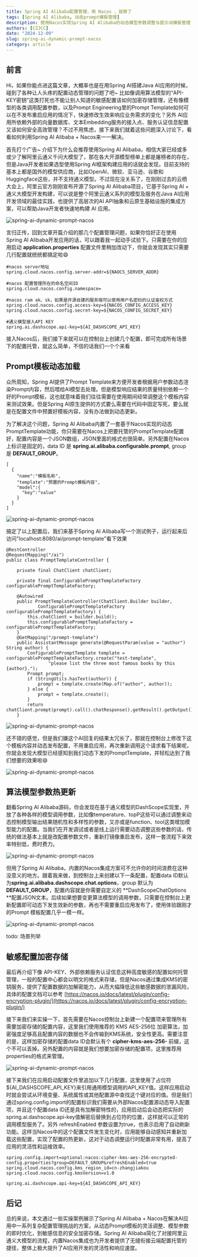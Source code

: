 ```yaml
---
title: Spring AI Alibaba配置管理，用 Nacos ，就够了
tags: [Spring AI Alibaba, 动态prompt模板管理]
description: 使用Nacos实现Spring AI Alibaba的动态模型参数调整与提示词模板管理
authors: [CZJCC]
date: "2024-12-09"
slug: spring-ai-dynamic-prompt-nacos
category: article
---
```


## 前言
Hi，如果你能点进这篇文章，大概率也是在用Spring AI搭建Java AI应用的时候，碰到了各种让人头疼的配置动态管理的问题了吧~  比如像调用算法模型的“API-KEY密钥”这类打死也不能让别人知道的敏感配置该如何加密存储管理，还有像模型的各类调用配置参数，以及Prompt Engineering里的Prompt Template如何可以在不发布重启应用的情况下，快速修改生效来响应业务需求的变化？另外 AI应用所依赖外部的向量数据库、文本Embedding服务的接入点、服务认证信息配置又该如何安全高效管理？不过不用焦虑，接下来我们就着这些问题深入讨论下，看看如何利用Spring AI Alibaba + Nacos来一一解决<font style="color:rgb(51, 51, 51);background-color:rgb(249, 250, 255);">。</font>


首先打个广告~ 介绍下为什么会推荐使用Spring AI Alibaba，相信大家已经或多或少了解阿里云通义千问大模型了，那在各大开源模型榜单上都是屠榜者的存在，但是Java开发者如果选型使用Spring AI框架构建应用的话就会发现，目前支持的基本上都是国外的模型供应商，比如<font style="color:rgb(31, 31, 31);">OpenAI、微软、亚马逊、谷歌和Huggingface这些，并不支持通义模型。不过现在没关系了，在刚刚过去的云栖大会上，阿里云官方</font>刚刚宣布开源了Spring AI Alibaba项目，它基于Spring AI + 通义大模型开发构建，可以说是整个阿里云通义系列的模型及服务在Java AI应用开发领域的最佳实践，也提供了高层次的AI API抽象和云原生基础设施的集成方案，可以帮助Java开发者快速地构建 AI 应用。

![spring-ai-dynamic-prompt-nacos](/img/blog/nacos/spring-ai-dynamic-prompt-nacos-1.png)

言归正传，回到文章开篇介绍的那几个配置管理问题，如果你恰好正在使用Spring AI Alibaba开发应用的话，可以跟着我一起动手试验下。只需要在你的应用启动 **application.properties** 配置文件里稍加改动下，你就会发现其实只需要几行配置就统统都搞定啦😄

```plain
#nacos server地址
spring.cloud.nacos.config.server-addr=${NAOCS_SERVER_ADDR}

#nacos 配置管理所在的命名空间ID
spring.cloud.nacos.config.namespace=

#nacos ram ak、sk，如果是开源自建的服务端可以使用用户名密码的认证鉴权方式
spring.cloud.nacos.config.access-key=${NACOS_CONFIG_ACCESS_KEY}
spring.cloud.nacos.config.secret-key=${NACOS_CONFIG_SECRET_KEY}

#通义模型接入API KEY
spring.ai.dashscope.api-key=${AI_DASHSCOPE_API_KEY}
```

 接入Nacos后，我们接下来就可以在控制台上创建几个配置，即可完成所有场景下的配置托管，就这么简单，不信的话我们一个个来看

## Prompt模板动态加载
众所周知，Spring AI提供了Prompt Template来方便开发者根据用户参数动态渲染Prompt内容，然后喂给AI模型去处理。但是模型响应结果的质量特别依赖一个好的Prompt模板，这也就意味着我们往往需要在使用期间经常调整这个模板内容来测试效果。但是Spring AI原生提供的方式要么需要在代码中固定写死，要么就是在配置文件中预置好模板内容，没有办法做到动态更新。


为了解决这个问题，Spring AI Alibaba内置了一套基于Nacos实现的动态PromptTemplate功能，你只需要在Nacos上把要托管的PromptTemplate配置好，配置内容是一个JSON数组，JSON里面的格式也很简单。另外配置在Nacos上标识是固定的，data ID 是 **spring.ai.alibaba.configurable.prompt**, group 是 **DEFAULT_GROUP**。

```plain
[
  {
    "name":"模板名称",
    "template":"预置的Prompt模板内容",
    "model":{
      "key":"value"
    }
  }
]
```



![spring-ai-dynamic-prompt-nacos](/img/blog/nacos/spring-ai-dynamic-prompt-nacos-2.png)



搞定了以上配置后，我们来基于Spring AI Alibaba写一个测试例子，运行起来后访问"localhost:8080/ai/prompt-template"看下效果

```plain
@RestController
@RequestMapping("/ai")
public class PromptTemplateController {

	private final ChatClient chatClient;

	private final ConfigurablePromptTemplateFactory configurablePromptTemplateFactory;

	@Autowired
	public PromptTemplateController(ChatClient.Builder builder,
			ConfigurablePromptTemplateFactory configurablePromptTemplateFactory) {
		this.chatClient = builder.build();
		this.configurablePromptTemplateFactory = configurablePromptTemplateFactory;
	}
	@GetMapping("/prompt-template")
	public AssistantMessage generate(@RequestParam(value = "author") String author) {
		ConfigurablePromptTemplate template = configurablePromptTemplateFactory.create("test-template",
				"please list the three most famous books by this {author}.");
		Prompt prompt;
		if (StringUtils.hasText(author)) {
			prompt = template.create(Map.of("author", author));
		} else {
			prompt = template.create();
		}
		return chatClient.prompt(prompt).call().chatResponse().getResult().getOutput();
	}
```



![spring-ai-dynamic-prompt-nacos](/img/blog/nacos/spring-ai-dynamic-prompt-nacos-3.png)

还不错的感觉，但是我们嫌这个AI回复的结果太冗长了，那就在控制台上修改下这个模板内容并动态发布配置，不用重启应用，再次重新调用这个请求看下结果呢，你就会发现大模型已经感知到我们动态下发的PromptTemplate，并轻松达到了我们想要的效果啦😄

![spring-ai-dynamic-prompt-nacos](/img/blog/nacos/spring-ai-dynamic-prompt-nacos-4.png)

## 算法模型参数热更新
翻看Spring AI Alibaba源码，你会发现在基于通义模型的DashScope实现里，开放了各种各样的模型调用参数，比如像temperature、topP这些可以通过调整来动态控制模型输出结果随机性和多样性的参数，又亦或是function、tool这类增加模型能力的配置。当我们在开发调试或者是线上运行需要动态调整这些参数的话，传统的做法基本上就是改配置参数文件，重新打镜像重启发布，这样一套流程下来效率特别低，费时费力。

![spring-ai-dynamic-prompt-nacos](/img/blog/nacos/spring-ai-dynamic-prompt-nacos-6.png)

但用了Spring AI Alibaba，内置的Nacos集成方案可不允许你的时间浪费在这种没意义的地方。跟着我来做，到控制台上来创建以下一条配置，配置data ID默认为**spring.ai.alibaba.dashscope.chat.options**，group 默认为 **DEFAULT_GROUP**，配置内容就是你需要自定义的 **DashScopeChatOptions **配置JSON文本。后续如果想要变更算法模型的调用参数，只需要在控制台上更新配置即可动态下发生效新的参数，再也不需要重启应用发布了，使用体验跟刚才的Prompt 模板配置几乎一模一样。


![spring-ai-dynamic-prompt-nacos](/img/blog/nacos/spring-ai-dynamic-prompt-nacos-7.png)


todo: 场景列举

## 敏感配置加密存储
最后再介绍下像 API-KEY、外部依赖服务认证信息这种高度敏感的配置如何托管管理，一般的配置中心都会以明文的格式来存储，但是Nacos通过集成KMS的密钥服务，提供了配置数据的加解密能力，从而大幅降低这些敏感数据的泄漏风险，具体的配置文档可以参考 [https://nacos.io/docs/latest/plugin/config-encryption-plugin/](https://nacos.io/docs/latest/plugin/config-encryption-plugin/)

<font style="color:rgb(24, 24, 24);"></font>

<font style="color:rgb(24, 24, 24);">接下来我们来实操一下，首先需要在Nacos控制台上新建一个配置项来管理所有需要加密存储的配置内容，这里我们使用推荐的 KMS AES-256位 加密算法，加密强度足够高且配置内容的数据也不会传输到KMS系统，安全性更高。需要注意的是，这样加密存储的配置data ID会默认有个 </font>**<font style="color:rgb(24, 24, 24);">cipher-kms-aes-256- </font>**<font style="color:rgb(24, 24, 24);">前缀，这个不可以丢掉。另外配置的内容就是我们想要加密存储的配置项，这里推荐用properties的格式来管理。</font>

![spring-ai-dynamic-prompt-nacos](/img/blog/nacos/spring-ai-dynamic-prompt-nacos-8.png)

接下来我们在应用启动配置文件里追加以下几行配置，这里使用了占位符${AI_DASHSCOPE_API_KEY}来引用通用模型调用的API_KEY值。这样应用启动时就会尝试从环境变量、系统属性或其他配置源中查找这个键对应的值。但是我们通过spring.config.import的配置标识我们需要从外部Nacos配置源动态导入配置项，并且这个配置data ID还是具有加解密特性的，应用启动后会动态把实际的spring.ai.dashscope.api-key值解密后替换到占位符的位置，这样就可以正常的调用模型服务了。另外 refreshEnabled 参数设置为true，也表示启用了自动刷新功能。这样当Nacos中的这个配置文件发生变化时，应用能够自动感知并重新加载这些配置，实现了配置的热更新，这对于动态调整运行时配置非常有用，提高了应用的灵活性和运维效率。

```plain
spring.config.import=optional:nacos:cipher-kms-aes-256-encrypted-config.properties?group=DEFAULT_GROUP&refreshEnabled=true
spring.cloud.nacos.config.kms_region_id=cn-zhangjiakou
spring.cloud.nacos.config.kmsVersion=v1.0

spring.ai.dashscope.api-key=${AI_DASHSCOPE_API_KEY}
```



## 后记


总的来说，本文通过一些实操案例展示了Spring AI Alibaba + Nacos在解决AI应用中一系列复杂配置管理挑战的方案，从动态Prompt模板的灵活调整、模型参数的即时优化，到敏感信息的安全加密存储。Spring AI Alibaba简化了对接阿里云通义大模型的流程，内置Nacos集成也为开发者提供了无缝衔接云端配置托管的捷径，整体上极大提升了AI应用开发的灵活性和响应速度。

